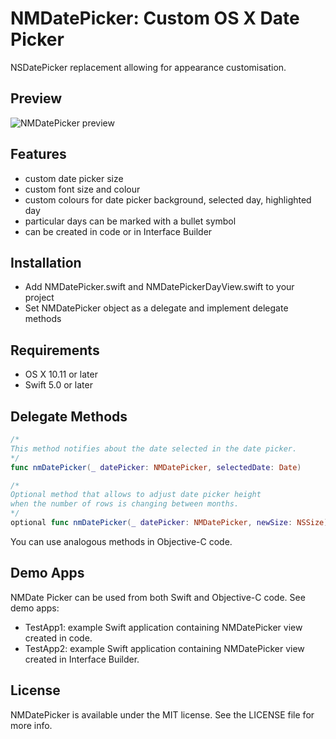 NMDatePicker: Custom OS X Date Picker 
=====================================


NSDatePicker replacement allowing for appearance customisation.

## Preview
![NMDatePicker preview](https://netmedia.dev/images/nmdatepicker/nmdatepicker.png)

## Features
- custom date picker size
- custom font size and colour
- custom colours for date picker background, selected day, highlighted day
- particular days can be marked with a bullet symbol
- can be created in code or in Interface Builder

## Installation
- Add NMDatePicker.swift and NMDatePickerDayView.swift to your project
- Set NMDatePicker object as a delegate and implement delegate methods

## Requirements
- OS X 10.11 or later
- Swift 5.0 or later

## Delegate Methods
```swift
/* 
This method notifies about the date selected in the date picker.
*/
func nmDatePicker(_ datePicker: NMDatePicker, selectedDate: Date)   
```

```swift
/*
Optional method that allows to adjust date picker height   
when the number of rows is changing between months.    
*/
optional func nmDatePicker(_ datePicker: NMDatePicker, newSize: NSSize) 
```
You can use analogous methods in Objective-C code.


## Demo Apps
NMDate Picker can be used from both Swift and Objective-C code. See demo apps:
- TestApp1: example Swift application containing NMDatePicker view created in code.
- TestApp2: example Swift application containing NMDatePicker view created in Interface Builder.


## License
NMDatePicker is available under the MIT license. See the LICENSE file for more info.

